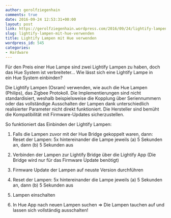 ```yaml
---
author: gerolfziegenhain
comments: true
date: 2016-09-24 12:53:31+00:00
layout: post
link: https://gerolfziegenhain.wordpress.com/2016/09/24/lightify-lampen-mit-hue-verwenden/
slug: lightify-lampen-mit-hue-verwenden
title: Lightify Lampen mit Hue verwenden
wordpress_id: 545
categories:
- Hardware
---
```


Für den Preis einer Hue Lampe sind zwei Lightify Lampen zu haben, doch das Hue System ist verbreiteter... Wie lässt sich eine Lightify Lampe in ein Hue System einbinden?

Die Lightify Lampen (Osram) verwenden, wie auch die Hue Lampen (Philips), das Zigbee Protokoll. Die Implementierungen sind nicht standardisiert, weshalb beispielsweise die Kopplung über Seriennummern oder das vollständige Ausschalten der Lampen dank unterschiedlich realisierter Parameter nicht direkt funktioniert. Die Hersteller sind bemüht die Kompatibilität mit Firmware-Updates sicherzustellen.

So funktioniert das Einbinden der Lightify Lampen:



	
  1. Falls die Lampen zuvor mit der Hue Bridge gekoppelt waren, dann:
Reset der Lampen: 5x hintereinander die Lampe jeweils (a) 5 Sekunden an, dann (b) 5 Sekunden aus

	
  2. Verbinden der Lampen zur Lightify Bridge über die Lightify App
(Die Bridge wird nur für das Firmware Update benötigt)

	
  3. Firmware Update der Lampen auf neuste Version durchführen

	
  4. Reset der Lampen: 5x hintereinander die Lampe jeweils (a) 5 Sekunden an, dann (b) 5 Sekunden aus

	
  5. Lampen einschalten

	
  6. In Hue App nach neuen Lampen suchen
=> Die Lampen tauchen auf und lassen sich vollständig ausschalten!


